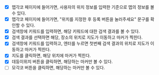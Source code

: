 - [x] 맵각코 페이지에 들어가면, 사용자의 위치 정보를 입력한 기준으로 맵의 정보를 볼 수 있다.
- [x] 맵각코 페이지에 들어가면, "위치를 지정한 후 등록 버튼을 눌러주세요" 문구를 확인할 수 있다.
- [x] 검색창에 키워드를 입력하면, 해당 키워드에 대한 검색 결과를 볼 수 있다.
- [x] 검색 결과를 선택하면 해당, 장소의 위치로 지도가 이동하고 마커가 찍힌다.
- [x] 검색창에 키워드를 입력하고, 엔터를 누르면 첫번째 검색 결과의 위치로 지도가 이동하고 마커가 찍힌다.
- [x] 지도를 클릭하면, 해당 위치에 마커가 찍힌다.
- [x] 데둥이위치 버튼을 클릭하면, 해당하는 마커만 볼 수 있다.
- [ ] 모각코 버튼을 클릭하면, 해당하는 마커만 볼 수 있다.
